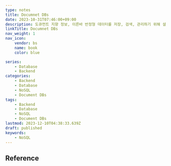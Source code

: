 ```yaml
---
type: notes
title: Documnet DBs
date: 2023-10-31T07:46:00+09:00
description: 도큐먼트 지향 정보, 이른바 반정형 데이터를 저장, 검색, 관리하기 위해 설계된 컴퓨터 프로그램이자 데이터 스토리지 시스템
linkTitle: Documnet DBs
nav_weight: 1
nav_icon:
    vendor: bs
    name: book
    color: blue

series:
    - Database
    - Backend
categories:
    - Backend
    - Database
    - NoSQL
    - Document DBs
tags:
    - Backend
    - Database
    - NoSQL
    - Document DBs
lastmod: 2023-12-10T04:38:33.639Z
draft: published
keywords:
    - NoSQL
---
```


## Reference

